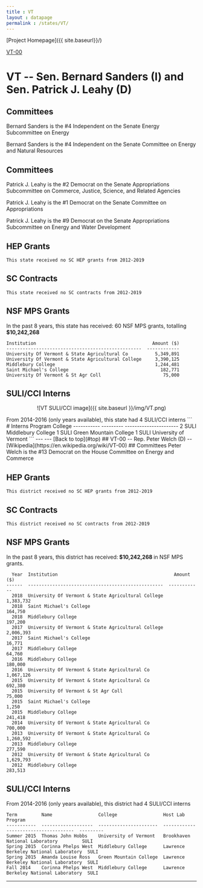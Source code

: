 ```yaml
---
title : VT
layout : datapage
permalink : /states/VT/
---
```

<a name="top"></a>
[Project Homepage]({{ site.baseurl}}/)


[VT-00](#VT-00)  

# VT -- Sen. Bernard Sanders (I) and  Sen. Patrick J. Leahy (D)
## Committees
Bernard Sanders is the #4 Independent on the Senate Energy Subcommittee on Energy 

Bernard Sanders is the #4 Independent on the Senate Committee on Energy and Natural Resources 

## Committees
Patrick J. Leahy is the #2 Democrat on the Senate Appropriations Subcommittee on Commerce, Justice, Science, and Related Agencies 

Patrick J. Leahy is the #1 Democrat on the Senate Committee on Appropriations 

Patrick J. Leahy is the #9 Democrat on the Senate Appropriations Subcommittee on Energy and Water Development 

## HEP Grants
```
This state received no SC HEP grants from 2012-2019
```
## SC Contracts
```
This state received no SC contracts from 2012-2019
```
## NSF MPS Grants
In the past 8 years, this state has received:
60 NSF MPS grants, totalling <b> $10,242,268</b>
```
Institution                                           Amount ($)
--------------------------------------------------  ------------
University Of Vermont & State Agricultural Co          5,349,891
University Of Vermont & State Agricultural College     3,390,125
Middlebury College                                     1,244,481
Saint Michael's College                                  182,771
University Of Vermont & St Agr Coll                       75,000
```
## SULI/CCI Interns
<p align="center">
![VT SULI/CCI image]({{ site.baseurl }}/img/VT.png)
</p>
From 2014-2016 (only years available), this state had 4 SULI/CCI interns
```
  # Interns  Program    College
-----------  ---------  ----------------------
          2  SULI       Middlebury College
          1  SULI       Green Mountain College
          1  SULI       University of Vermont
```
---
---
<a name="VT-00"></a>
[Back to top](#top)
## VT-00 -- Rep. Peter Welch (D) -- [Wikipedia](https://en.wikipedia.org/wiki/VT-00)
## Committees
Peter Welch is the #13 Democrat on the House Committee on Energy and Commerce 

## HEP Grants
```
This district received no SC HEP grants from 2012-2019
```
## SC Contracts
```
This district received no SC contracts from 2012-2019
```
## NSF MPS Grants
In the past 8 years, this district has received:<b> $10,242,268 </b>in NSF MPS grants.
```
  Year  Institution                                           Amount ($)
------  --------------------------------------------------  ------------
  2018  University Of Vermont & State Agricultural College     1,383,732
  2018  Saint Michael's College                                  164,750
  2018  Middlebury College                                       197,200
  2017  University Of Vermont & State Agricultural College     2,006,393
  2017  Saint Michael's College                                   16,771
  2017  Middlebury College                                        64,760
  2016  Middlebury College                                       180,000
  2016  University Of Vermont & State Agricultural Co          1,067,126
  2015  University Of Vermont & State Agricultural Co            692,380
  2015  University Of Vermont & St Agr Coll                       75,000
  2015  Saint Michael's College                                    1,250
  2015  Middlebury College                                       241,418
  2014  University Of Vermont & State Agricultural Co            700,000
  2013  University Of Vermont & State Agricultural Co          1,260,592
  2013  Middlebury College                                       277,590
  2012  University Of Vermont & State Agricultural Co          1,629,793
  2012  Middlebury College                                       283,513
```
## SULI/CCI Interns
From 2014-2016 (only years available), this district had 4 SULI/CCI interns
```
Term         Name                 College                 Host Lab                               Program
-----------  -------------------  ----------------------  -------------------------------------  ---------
Summer 2015  Thomas John Hobbs    University of Vermont   Brookhaven National Laboratory         SULI
Spring 2015  Corinna Phelps West  Middlebury College      Lawrence Berkeley National Laboratory  SULI
Spring 2015  Amanda Louise Ross   Green Mountain College  Lawrence Berkeley National Laboratory  SULI
Fall 2014    Corinna Phelps West  Middlebury College      Lawrence Berkeley National Laboratory  SULI
```
---
